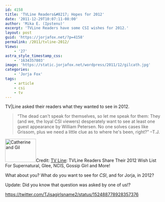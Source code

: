 ```yaml
---
id: 4158
title: 'TVLine Readers&#8217; Hopes for 2012'
date: '2011-12-29T10:07:11-08:00'
author: 'Mika E. (Ipstenu)'
excerpt: 'TVLine Readers have some CSI wishes for 2012.'
layout: post
guid: 'https://jorjafox.net/?p=4158'
permalink: /2011/tvline-2012/
Views:
    - '27'
astra_style_timestamp_css:
    - '1634357803'
image: 'https://static.jorjafox.net/wordpress/2011/12/gilcath.jpg'
categories:
    - 'Jorja Fox'
tags:
    - article
    - csi
    - tv
---
```


TV|Line asked their readers what they wanted to see in 2012.
<blockquote>“The dead can't speak for themselves, so let me speak for them: They (and we, the loyal CSI viewers) desperately want to see at least one guest appearance by William Petersen. No one solves cases like Grissom, plus we need a little clue as to where he's been, right?” –T.J.</blockquote>
<img class="alignleft size-thumbnail wp-image-4159" title="Catherine and Gil" src="//static.jorjafox.net/wordpress/2011/12/gilcath-210x140.jpg" alt="Catherine and Gil" width="100" height="75" />Credit: <a href="http://www.tvline.com/2011/12/tvline-readers-tv-wish-list-2012/#282683-41-csi">TV Line</a>: TVLine Readers Share Their 2012 Wish List For Supernatural, Glee, NCIS, Gossip Girl and More!

What about you? What do you want to see for <em>CSI</em>, and for Jorja, in 2012?

Update: Did you know that question was asked by one of us!?

https://twitter.com/TJisagirlsname2/status/152488778928357376